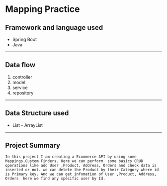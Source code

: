 # Mapping Practice

## Framework and language used
* Spring Boot
* Java 
---

## Data flow
1. controller
2. model
3. service 
4. repository
---

## Data Structure used
* List - ArrayList
---

## Project Summary
```In this project I am creating a Ecommerce API by using some Mappings,Custom Finders. Here we can perform  some basics CRUD operations like add User ,Product, Address, Orders and check data is inserted or not. we can delete the Product by their Category where id is Primary key. And we can get infomation of User ,Product, Address, Orders  here we find any specific user by Id.```



